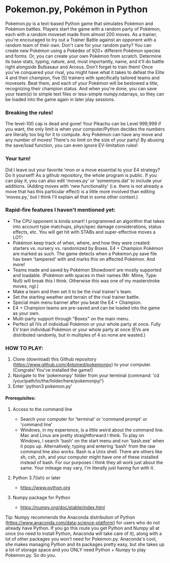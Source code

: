 # Pokemon.py, Pokémon in Python

Pokemon.py is a text-based Python game that simulates Pokémon and Pokémon battles. Players start the game with a random party of Pokémon, each with a random moveset made from almost 200 moves. As a trainer, you're encouraged to try out a Trainer Battle against an opponent with a random team of their own. Don't care for your random party? You can create new Pokémon using a Pokédex of 920+ different Pokémon species and forms. Or, you can create your own Pokémon from scratch. Determine its base stats, typing, nature, and, most importantly, name, and it'll do battle right alongside Bulbasaur and Arceus. Don't forget to train them! Once you've conquered your rival, you might have what it takes to defeat the Elite 4 and their champion, five (5) trainers with specifically tailored teams and movesets. Beat them, and each of your Pokémon will be bestowed a title, recognizing their champion status. And when you're done, you can save your team(s) to simple text files or less-simple numpy.ndarrays, so they can be loaded into the game again in later play sessions.

### Breaking the rules!
The level-100 cap is dead and gone! Your Pikachu can be Level 999,999 if you want, the only limit is when your computer/Python decides the numbers are literally too big for it to compute. Any Pokémon can have any move and any number of moves! There's no limit on the size of your party! By abusing the save/load function, you can even ignore EV-limitation rules!

### Your turn!
Did I leave out your favorite 'mon or a move essential to your E4 strategy? Do it yourself! As a github repository, the whole program is public. If you can play it, you can also edit 'moves.py' or 'somemons.dat' to include your additions. (Adding moves with 'new functionality' (i.e. there is not already a move that has this particular effect) is a little more involved than editing 'moves.py,' but I think I'll explain all that in some other context.)

### Rapid-fire features I haven't mentioned yet:
 - The CPU opponent is kinda smart! I programmed an algorithm that takes into account type matchups, phys/spec damage considerations, status effects, etc. You will get hit with STABs and super-effective moves a LOT!
 -  Pokémon keep track of when, where, and how they were created: starters vs. nursery vs. randomized by Boxes. E4 + Champion Pokémon are marked as such. The game detects when a Pokemon.py save file has been 'tampered' with and marks this on affected Pokémon. And more!
 -  Teams made and saved by Pokémon Showdown! are mostly supported and loadable. (Pokémon with spaces in their names (Mr. Mime, Type: Null) will break this I think. Otherwise this was one of my masterstroke moves, ngl.)
 -  Make a team and then set it to be the rival trainer's team.
 -  Set the starting weather and terrain of the rival trainer battle.
 -  Special main menu banner after you beat the E4 + Champion.
 -  E4 + Champion teams are pre-saved and can be loaded into the game as your own.
 -  Multi-party support through "Boxes" on the main menu.
 -  Perfect all IVs of individual Pokémon or your whole party at once. Fully EV train individual Pokémon or your whole party at once (EVs are distributed randomly, but in multiples of 4 so none are wasted.)

### HOW TO PLAY:
1. Clone (download) this Github repository (https://www.github.com/4ntoined/pokemonpy) to your computer. (Congrats! You've installed the game!)
2. Navigate to the 'pokemonpy' folder from your terminal (command: 'cd /your/path/to/the/folder/here/pokemonpy/')
3. Enter 'python3 pokemon.py'

#### Prerequisites:
1. Access to the command line
   - Search your computer for 'terminal' or 'command prompt' or 'command line'
   - Windows, in my experience, is a little weird about the command line. Mac and Linux are pretty straightforward I think. To play on Windows, I search 'bash' on the start menu and run 'bash.exe' when it pops up. Alternatively, typing and entering 'bash' from the raw command line also works. Bash is a Unix shell. There are others like sh, csh, zsh, and your computer might have one of these installed instead of bash. For our purposes I think they all work just about the same. Your mileage may vary, I'm literally just having fun with it.

2. Python 3.7(ish) or later
   - https://www.python.org

3. Numpy package for Python
   - https://numpy.org/doc/stable/index.html

Tip: Numpy recommends the Anaconda distribution of Python (https://www.anaconda.com/data-science-platform) for users who do not already have Python. If you go this route you get Python and Numpy all at once (no need to install Python, Anaconda will take care of it), along with a lot of other packages you won't need for Pokemon.py. Anaconda's cool, she makes managing Python and its packages pretty easy, but she takes up a lot of storage space and you ONLY need Python + Numpy to play Pokemon.py. So do you.

